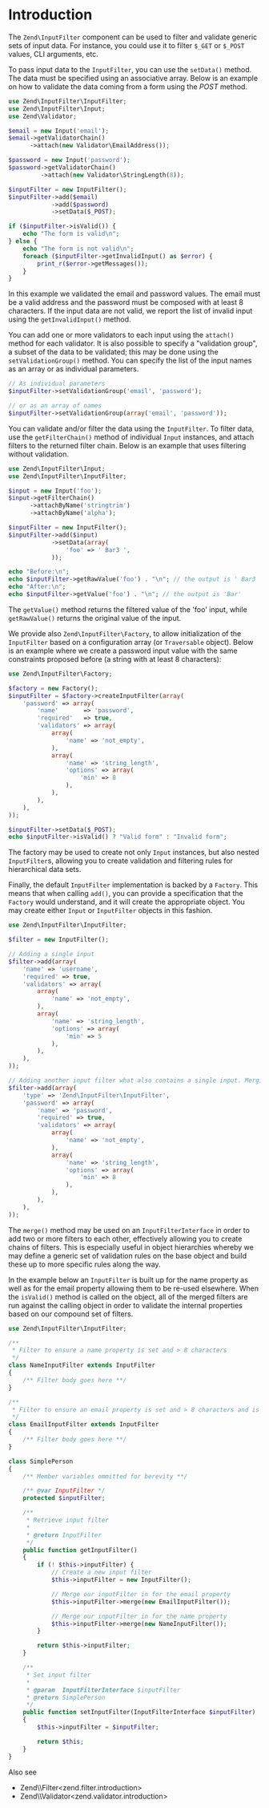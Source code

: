 # Introduction

The `Zend\InputFilter` component can be used to filter and validate generic sets of input data. For
instance, you could use it to filter `$_GET` or `$_POST` values, CLI arguments, etc.

To pass input data to the `InputFilter`, you can use the `setData()` method. The data must be
specified using an associative array. Below is an example on how to validate the data coming from a
form using the *POST* method.

```php
use Zend\InputFilter\InputFilter;
use Zend\InputFilter\Input;
use Zend\Validator;

$email = new Input('email');
$email->getValidatorChain()
      ->attach(new Validator\EmailAddress());

$password = new Input('password');
$password->getValidatorChain()
         ->attach(new Validator\StringLength(8));

$inputFilter = new InputFilter();
$inputFilter->add($email)
            ->add($password)
            ->setData($_POST);

if ($inputFilter->isValid()) {
    echo "The form is valid\n";
} else {
    echo "The form is not valid\n";
    foreach ($inputFilter->getInvalidInput() as $error) {
        print_r($error->getMessages());
    }
}
```

In this example we validated the email and password values. The email must be a valid address and
the password must be composed with at least 8 characters. If the input data are not valid, we report
the list of invalid input using the `getInvalidInput()` method.

You can add one or more validators to each input using the `attach()` method for each validator. It
is also possible to specify a "validation group", a subset of the data to be validated; this may be
done using the `setValidationGroup()` method. You can specify the list of the input names as an
array or as individual parameters.

```php
// As individual parameters
$inputFilter->setValidationGroup('email', 'password');

// or as an array of names
$inputFilter->setValidationGroup(array('email', 'password'));
```

You can validate and/or filter the data using the `InputFilter`. To filter data, use the
`getFilterChain()` method of individual `Input` instances, and attach filters to the returned filter
chain. Below is an example that uses filtering without validation.

```php
use Zend\InputFilter\Input;
use Zend\InputFilter\InputFilter;

$input = new Input('foo');
$input->getFilterChain()
      ->attachByName('stringtrim')
      ->attachByName('alpha');

$inputFilter = new InputFilter();
$inputFilter->add($input)
            ->setData(array(
                'foo' => ' Bar3 ',
            ));

echo "Before:\n";
echo $inputFilter->getRawValue('foo') . "\n"; // the output is ' Bar3 '
echo "After:\n";
echo $inputFilter->getValue('foo') . "\n"; // the output is 'Bar'
```

The `getValue()` method returns the filtered value of the 'foo' input, while `getRawValue()` returns
the original value of the input.

We provide also `Zend\InputFilter\Factory`, to allow initialization of the `InputFilter` based on a
configuration array (or `Traversable` object). Below is an example where we create a password input
value with the same constraints proposed before (a string with at least 8 characters):

```php
use Zend\InputFilter\Factory;

$factory = new Factory();
$inputFilter = $factory->createInputFilter(array(
    'password' => array(
        'name'       => 'password',
        'required'   => true,
        'validators' => array(
            array(
                'name' => 'not_empty',
            ),
            array(
                'name' => 'string_length',
                'options' => array(
                    'min' => 8
                ),
            ),
        ),
    ),
));

$inputFilter->setData($_POST);
echo $inputFilter->isValid() ? "Valid form" : "Invalid form";
```

The factory may be used to create not only `Input` instances, but also nested `InputFilter`s,
allowing you to create validation and filtering rules for hierarchical data sets.

Finally, the default `InputFilter` implementation is backed by a `Factory`. This means that when
calling `add()`, you can provide a specification that the `Factory` would understand, and it will
create the appropriate object. You may create either `Input` or `InputFilter` objects in this
fashion.

```php
use Zend\InputFilter\InputFilter;

$filter = new InputFilter();

// Adding a single input
$filter->add(array(
    'name' => 'username',
    'required' => true,
    'validators' => array(
        array(
            'name' => 'not_empty',
        ),
        array(
            'name' => 'string_length',
            'options' => array(
                'min' => 5
            ),
        ),
    ),
));

// Adding another input filter what also contains a single input. Merging both.
$filter->add(array(
    'type' => 'Zend\InputFilter\InputFilter',
    'password' => array(
        'name' => 'password',
        'required' => true,
        'validators' => array(
            array(
                'name' => 'not_empty',
            ),
            array(
                'name' => 'string_length',
                'options' => array(
                    'min' => 8
                ),
            ),
        ),
    ),
));
```

The `merge()` method may be used on an `InputFilterInterface` in order to add two or more filters to
each other, effectively allowing you to create chains of filters. This is especially useful in
object hierarchies whereby we may define a generic set of validation rules on the base object and
build these up to more specific rules along the way.

In the example below an `InputFilter` is built up for the name property as well as for the email
property allowing them to be re-used elsewhere. When the `isValid()` method is called on the object,
all of the merged filters are run against the calling object in order to validate the internal
properties based on our compound set of filters.

```php
use Zend\InputFilter\InputFilter;

/**
 * Filter to ensure a name property is set and > 8 characters
 */
class NameInputFilter extends InputFilter
{
    /** Filter body goes here **/
}

/**
 * Filter to ensure an email property is set and > 8 characters and is valid
 */
class EmailInputFilter extends InputFilter
{
    /** Filter body goes here **/
}

class SimplePerson
{
    /** Member variables ommitted for berevity **/

    /** @var InputFilter */
    protected $inputFilter;

    /**
     * Retrieve input filter
     *
     * @return InputFilter
     */
    public function getInputFilter()
    {
        if (! $this->inputFilter) {
            // Create a new input filter
            $this->inputFilter = new InputFilter();

            // Merge our inputFilter in for the email property
            $this->inputFilter->merge(new EmailInputFilter());

            // Merge our inputFilter in for the name property
            $this->inputFilter->merge(new NameInputFilter());
        }

        return $this->inputFilter;
    }

    /**
     * Set input filter
     *
     * @param  InputFilterInterface $inputFilter
     * @return SimplePerson
     */
    public function setInputFilter(InputFilterInterface $inputFilter)
    {
        $this->inputFilter = $inputFilter;

        return $this;
    }
}
```

Also see

- Zend\\\\Filter&lt;zend.filter.introduction&gt;
- Zend\\\\Validator&lt;zend.validator.introduction&gt;

